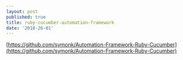```yaml
---
layout: post
published: true
title: ruby-cucumber-automation-framework
date: '2018-26-01'
---
```

[https://github.com/symonk/Automation-Framework-Ruby-Cucumber](https://github.com/symonk/Automation-Framework-Ruby-Cucumber)